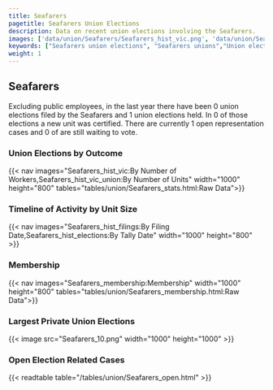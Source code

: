 ```yaml
---
title: Seafarers
pagetitle: Seafarers Union Elections
description: Data on recent union elections involving the Seafarers.
images: ['data/union/Seafarers/Seafarers_hist_vic.png', 'data/union/Seafarers/Seafarers_hist_size.png', 'data/union/Seafarers/Seafarers_10.png']
keywords: ["Seafarers union elections", "Seafarers unions","Union elections"]
weight: 1
---
```

##  Seafarers

Excluding public employees, in the last year there have been 0 union elections filed by the Seafarers and 1 union elections held. In 0 of those elections a new unit was certified. There are currently 1 open representation cases and 0 of are still waiting to vote.

### Union Elections by Outcome
{{< nav images="Seafarers_hist_vic:By Number of Workers,Seafarers_hist_vic_union:By Number of Units" width="1000" height="800" tables="tables/union/Seafarers_stats.html:Raw Data">}}

### Timeline of Activity by Unit Size
{{< nav images="Seafarers_hist_filings:By Filing Date,Seafarers_hist_elections:By Tally Date" width="1000" height="800" >}}

### Membership
{{< nav images="Seafarers_membership:Membership" width="1000" height="800" tables="tables/union/Seafarers_membership.html:Raw Data">}}

### Largest Private Union Elections
{{< image src="Seafarers_10.png" width="1000" height="1000"  >}}

### Open Election Related Cases
{{< readtable table="/tables/union/Seafarers_open.html" >}}

